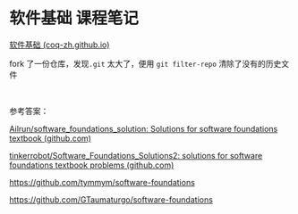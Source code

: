# 软件基础 课程笔记

[软件基础 (coq-zh.github.io)](https://coq-zh.github.io/SF-zh/)

fork 了一份仓库，发现`.git`​ 太大了，便用 `git filter-repo`​ 清除了没有的历史文件

‍

参考答案：

[Ailrun/software_foundations_solution: Solutions for software foundations textbook (github.com)](https://github.com/Ailrun/software_foundations_solution)

[tinkerrobot/Software_Foundations_Solutions2: solutions for software foundations textbook problems (github.com)](https://github.com/tinkerrobot/Software_Foundations_Solutions2)

https://github.com/tymmym/software-foundations

https://github.com/GTaumaturgo/software-foundations
